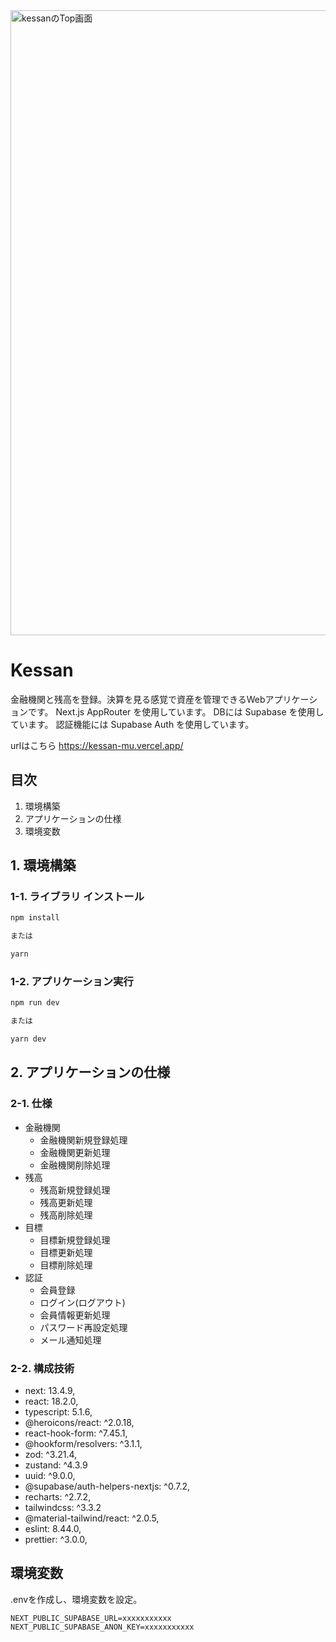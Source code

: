 <img width="1000" alt="kessanのTop画面" src="https://github.com/massu-159/Kessan/assets/75517054/b349696c-26b9-435d-8168-4d805fff0bfd">

# Kessan
金融機関と残高を登録。決算を見る感覚で資産を管理できるWebアプリケーションです。
Next.js AppRouter を使用しています。
DBには Supabase を使用しています。
認証機能には Supabase Auth を使用しています。

urlはこちら
https://kessan-mu.vercel.app/

## 目次
1. 環境構築
2. アプリケーションの仕様
3. 環境変数

## 1. 環境構築

### 1-1. ライブラリ インストール

```Bash
npm install

または

yarn
```

### 1-2. アプリケーション実行

```Bash
npm run dev

または

yarn dev
```

## 2. アプリケーションの仕様

### 2-1. 仕様
- 金融機関
  - 金融機関新規登録処理
  - 金融機関更新処理
  - 金融機関削除処理
- 残高
  - 残高新規登録処理
  - 残高更新処理
  - 残高削除処理
- 目標
  - 目標新規登録処理
  - 目標更新処理
  - 目標削除処理
- 認証
  - 会員登録
  - ログイン(ログアウト)
  - 会員情報更新処理
  - パスワード再設定処理
  - メール通知処理

### 2-2. 構成技術
- next: 13.4.9,
- react: 18.2.0,
- typescript: 5.1.6,
- @heroicons/react: ^2.0.18,
- react-hook-form: ^7.45.1,
- @hookform/resolvers: ^3.1.1,
- zod: ^3.21.4,
- zustand: ^4.3.9
- uuid: ^9.0.0,
- @supabase/auth-helpers-nextjs: ^0.7.2,
- recharts: ^2.7.2,
- tailwindcss: ^3.3.2
- @material-tailwind/react: ^2.0.5,
- eslint: 8.44.0,
- prettier: ^3.0.0,

## 環境変数
.envを作成し、環境変数を設定。
```.env
NEXT_PUBLIC_SUPABASE_URL=xxxxxxxxxxx
NEXT_PUBLIC_SUPABASE_ANON_KEY=xxxxxxxxxxx
```
